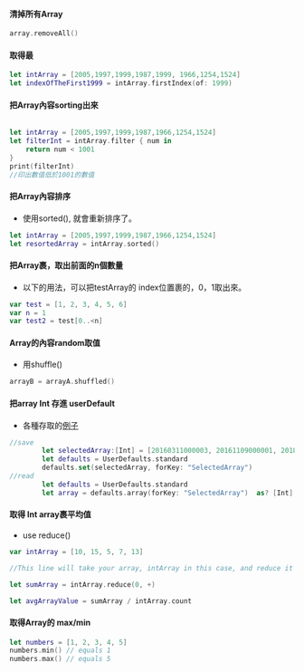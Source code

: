 #### 清掉所有Array
```Swift
array.removeAll()
```

#### 取得最
```Swift
let intArray = [2005,1997,1999,1987,1999, 1966,1254,1524]
let indexOfTheFirst1999 = intArray.firstIndex(of: 1999)
```

#### 把Array內容sorting出來
```Swift

let intArray = [2005,1997,1999,1987,1966,1254,1524]
let filterInt = intArray.filter { num in
    return num < 1001
}
print(filterInt)
//印出數值低於1001的數值
```

#### 把Array內容排序
- 使用sorted(), 就會重新排序了。
```Swift
let intArray = [2005,1997,1999,1987,1966,1254,1524]
let resortedArray = intArray.sorted()
```


#### 把Array裹，取出前面的n個數量
- 以下的用法，可以把testArray的 index位置裹的，0，1取出來。

```Swift
var test = [1, 2, 3, 4, 5, 6]
var n = 1
var test2 = test[0..<n]

```

#### Array的內容random取值
- 用shuffle()

```Swift
arrayB = arrayA.shuffled()
```


#### 把array Int 存進 userDefault
- 各種存取的[例子](https://stackoverflow.com/questions/25179668/how-to-save-and-read-array-of-array-in-nsuserdefaults-in-swift)

```Swift
//save
        let selectedArray:[Int] = [20160311000003, 20161109000001, 20180426000001, 20190320000001, 20190712000003]
        let defaults = UserDefaults.standard
        defaults.set(selectedArray, forKey: "SelectedArray")
//read
        let defaults = UserDefaults.standard
        let array = defaults.array(forKey: "SelectedArray")  as? [Int] ?? [Int]()
```

#### 取得 Int array裹平均值
- use reduce()

```Swift
var intArray = [10, 15, 5, 7, 13]

//This line will take your array, intArray in this case, and reduce it starting at index number 0 and adding all the following consecutive numbers.

let sumArray = intArray.reduce(0, +)

let avgArrayValue = sumArray / intArray.count

```

#### 取得Array的 max/min
```Swift
let numbers = [1, 2, 3, 4, 5]
numbers.min() // equals 1
numbers.max() // equals 5
```

